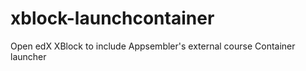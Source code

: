 # xblock-launchcontainer
Open edX XBlock to include Appsembler's external course Container launcher
